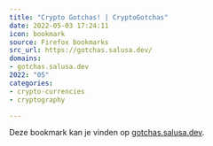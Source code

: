 ```yaml
---
title: "Crypto Gotchas! | CryptoGotchas"
date: 2022-05-03 17:24:11
icon: bookmark
source: Firefox bookmarks
src_url: https://gotchas.salusa.dev/
domains:
- gotchas.salusa.dev
2022: "05"
categories:
- crypto-currencies
- cryptography

---
```

Deze bookmark kan je vinden op [gotchas.salusa.dev](https://gotchas.salusa.dev/).
